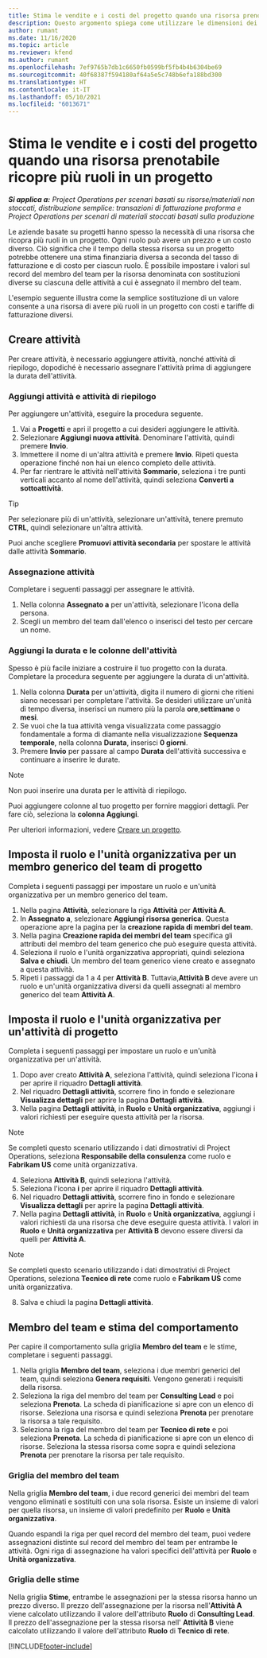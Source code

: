 ```yaml
---
title: Stima le vendite e i costi del progetto quando una risorsa prenotabile ricopre più ruoli in un progetto
description: Questo argomento spiega come utilizzare le dimensioni dei prezzi per supportare le stime dei prezzi e dei costi per una risorsa che ricopre più ruoli in un progetto.
author: rumant
ms.date: 11/16/2020
ms.topic: article
ms.reviewer: kfend
ms.author: rumant
ms.openlocfilehash: 7ef9765b7db1c6650fb0599bf5fb4b4b6304be69
ms.sourcegitcommit: 40f68387f594180af64a5e5c748b6efa188bd300
ms.translationtype: HT
ms.contentlocale: it-IT
ms.lasthandoff: 05/10/2021
ms.locfileid: "6013671"
---
```

# <a name="estimate-project-sales-and-costs-when-a-bookable-resource-fills-multiple-roles-on-a-project"></a>Stima le vendite e i costi del progetto quando una risorsa prenotabile ricopre più ruoli in un progetto 

_**Si applica a:** Project Operations per scenari basati su risorse/materiali non stoccati, distribuzione semplice: transazioni di fatturazione proforma e Project Operations per scenari di materiali stoccati basati sulla produzione_ 

Le aziende basate su progetti hanno spesso la necessità di una risorsa che ricopra più ruoli in un progetto. Ogni ruolo può avere un prezzo e un costo diverso. Ciò significa che il tempo della stessa risorsa su un progetto potrebbe ottenere una stima finanziaria diversa a seconda del tasso di fatturazione e di costo per ciascun ruolo. È possibile impostare i valori sul record del membro del team per la risorsa denominata con sostituzioni diverse su ciascuna delle attività a cui è assegnato il membro del team.

L'esempio seguente illustra come la semplice sostituzione di un valore consente a una risorsa di avere più ruoli in un progetto con costi e tariffe di fatturazione diversi.

## <a name="create-tasks"></a>Creare attività
Per creare attività, è necessario aggiungere attività, nonché attività di riepilogo, dopodiché è necessario assegnare l'attività prima di aggiungere la durata dell'attività. 

### <a name="add-tasks-and-summary-tasks"></a>Aggiungi attività e attività di riepilogo
Per aggiungere un'attività, eseguire la procedura seguente.

1. Vai a **Progetti** e apri il progetto a cui desideri aggiungere le attività.
2. Selezionare **Aggiungi nuova attività**. Denominare l'attività, quindi premere **Invio**.
3. Immettere il nome di un'altra attività e premere **Invio**. Ripeti questa operazione finché non hai un elenco completo delle attività.
3. Per far rientrare le attività nell'attività **Sommario**, seleziona i tre punti verticali accanto al nome dell'attività, quindi seleziona **Converti a sottoattività**. 

  > [!TIP]
  > Per selezionare più di un'attività, selezionare un'attività, tenere premuto **CTRL**, quindi selezionare un'altra attività.
  >
  > Puoi anche scegliere **Promuovi attività secondaria** per spostare le attività dalle attività **Sommario**.

### <a name="assign-tasks"></a>Assegnazione attività

Completare i seguenti passaggi per assegnare le attività.

1. Nella colonna **Assegnato a** per un'attività, selezionare l'icona della persona.
2. Scegli un membro del team dall'elenco o inserisci del testo per cercare un nome.

### <a name="add-task-duration-and-columns"></a>Aggiungi la durata e le colonne dell'attività

Spesso è più facile iniziare a costruire il tuo progetto con la durata. Completare la procedura seguente per aggiungere la durata di un'attività.

1. Nella colonna **Durata** per un'attività, digita il numero di giorni che ritieni siano necessari per completare l'attività. Se desideri utilizzare un'unità di tempo diversa, inserisci un numero più la parola **ore**,**settimane** o **mesi**.
2. Se vuoi che la tua attività venga visualizzata come passaggio fondamentale a forma di diamante nella visualizzazione **Sequenza temporale**, nella colonna **Durata**, inserisci **0 giorni**.
3. Premere **Invio** per passare al campo **Durata** dell'attività successiva e continuare a inserire le durate.

  > [!NOTE]
  > Non puoi inserire una durata per le attività di riepilogo.

Puoi aggiungere colonne al tuo progetto per fornire maggiori dettagli. Per fare ciò, seleziona la **colonna Aggiungi**. 

Per ulteriori informazioni, vedere [Creare un progetto](https://support.microsoft.com/en-us/office/create-a-project-a5b5e823-fb2e-45fd-be00-7d84422d9749).

## <a name="set-up-the-role-and-organization-unit-for-a-generic-project-team-member"></a>Imposta il ruolo e l'unità organizzativa per un membro generico del team di progetto
Completa i seguenti passaggi per impostare un ruolo e un'unità organizzativa per un membro generico del team.

1. Nella pagina **Attività**, selezionare la riga **Attività** per **Attività A**. 
2. In **Assegnato a**, selezionare **Aggiungi risorsa generica**. Questa operazione apre la pagina per la **creazione rapida di membri del team**.
3. Nella pagina **Creazione rapida dei membri del team** specifica gli attributi del membro del team generico che può eseguire questa attività.
4. Seleziona il ruolo e l'unità organizzativa appropriati, quindi seleziona **Salva e chiudi**. Un membro del team generico viene creato e assegnato a questa attività. 
5. Ripeti i passaggi da 1 a 4 per **Attività B**. Tuttavia,**Attività B** deve avere un ruolo e un'unità organizzativa diversi da quelli assegnati al membro generico del team **Attività A**. 

## <a name="set-up-the-role-and-organization-unit-for-a-project-task"></a>Imposta il ruolo e l'unità organizzativa per un'attività di progetto
Completa i seguenti passaggi per impostare un ruolo e un'unità organizzativa per un'attività.

1. Dopo aver creato **Attività A**, seleziona l'attività, quindi seleziona l'icona **i** per aprire il riquadro **Dettagli attività**. 
2. Nel riquadro **Dettagli attività**, scorrere fino in fondo e selezionare **Visualizza dettagli** per aprire la pagina **Dettagli attività**.
3. Nella pagina **Dettagli attività**, in **Ruolo** e **Unità organizzativa**, aggiungi i valori richiesti per eseguire questa attività per la risorsa. 

  > [!NOTE]
  > Se completi questo scenario utilizzando i dati dimostrativi di Project Operations, seleziona **Responsabile della consulenza** come ruolo e **Fabrikam US** come unità organizzativa.

4. Seleziona **Attività B**, quindi seleziona l'attività.
5. Seleziona l'icona **i** per aprire il riquadro **Dettagli attività**. 
6. Nel riquadro **Dettagli attività**, scorrere fino in fondo e selezionare **Visualizza dettagli** per aprire la pagina **Dettagli attività**.
7. Nella pagina **Dettagli attività**, in **Ruolo** e **Unità organizzativa**, aggiungi i valori richiesti da una risorsa che deve eseguire questa attività. I valori in **Ruolo** e **Unità organizzativa** per **Attività B** devono essere diversi da quelli per **Attività A**. 

  > [!NOTE]
  > Se completi questo scenario utilizzando i dati dimostrativi di Project Operations, seleziona **Tecnico di rete** come ruolo e **Fabrikam US** come unità organizzativa.

8. Salva e chiudi la pagina **Dettagli attività**. 

## <a name="team-member-and-estimates-behavior"></a>Membro del team e stima del comportamento 
Per capire il comportamento sulla griglia **Membro del team** e le stime, completare i seguenti passaggi.

1. Nella griglia **Membro del team**, seleziona i due membri generici del team, quindi seleziona **Genera requisiti**. Vengono generati i requisiti della risorsa. 
2. Seleziona la riga del membro del team per **Consulting Lead** e poi seleziona **Prenota**. La scheda di pianificazione si apre con un elenco di risorse. Seleziona una risorsa e quindi seleziona **Prenota** per prenotare la risorsa a tale requisito.
3. Seleziona la riga del membro del team per **Tecnico di rete** e poi seleziona **Prenota**. La scheda di pianificazione si apre con un elenco di risorse. Seleziona la stessa risorsa come sopra e quindi seleziona **Prenota** per prenotare la risorsa per tale requisito.

### <a name="team-member-grid"></a>Griglia del membro del team 

Nella griglia **Membro del team**, i due record generici dei membri del team vengono eliminati e sostituiti con una sola risorsa. Esiste un insieme di valori per quella risorsa, un insieme di valori predefinito per **Ruolo** e **Unità organizzativa**.

Quando espandi la riga per quel record del membro del team, puoi vedere assegnazioni distinte sul record del membro del team per entrambe le attività. Ogni riga di assegnazione ha valori specifici dell'attività per **Ruolo** e **Unità organizzativa**. 

### <a name="estimates-grid"></a>Griglia delle stime 

Nella griglia **Stime**, entrambe le assegnazioni per la stessa risorsa hanno un prezzo diverso. Il prezzo dell'assegnazione per la risorsa nell'**Attività A** viene calcolato utilizzando il valore dell'attributo **Ruolo** di **Consulting Lead**. Il prezzo dell'assegnazione per la stessa risorsa nell' **Attività B** viene calcolato utilizzando il valore dell'attributo **Ruolo** di **Tecnico di rete**.


[!INCLUDE[footer-include](../includes/footer-banner.md)]